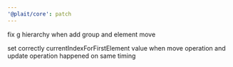 ```yaml
---
'@plait/core': patch
---
```


fix g hierarchy when add group and element move

set correctly currentIndexForFirstElement value when move operation and update operation happened on same timing
